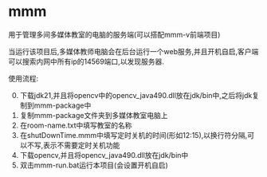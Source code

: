 # mmm

用于管理多间多媒体教室的电脑的服务端(可以搭配mmm-v前端项目)

当运行该项目后,多媒体教师电脑会在后台运行一个web服务,并且开机自启,客户端可以搜索内网中所有ip的14569端口,以发现服务器.

使用流程:

0. 下载jdk21,并且将opencv中的opencv_java490.dll放在jdk/bin中,之后将jdk复制到mmm-package中
0. 复制mmm-package文件夹到多媒体教室电脑上
0. 在room-name.txt中填写教室的名称
0. 在shutDownTime.mmm中填写定时关机的时间(形如12:15),以换行符分隔,可以不写,表示不需要定时关机功能
0. 下载opencv,并且将opencv_java490.dll放在jdk/bin中
0. 双击mmm-run.bat运行本项目(会设置开机自启)
